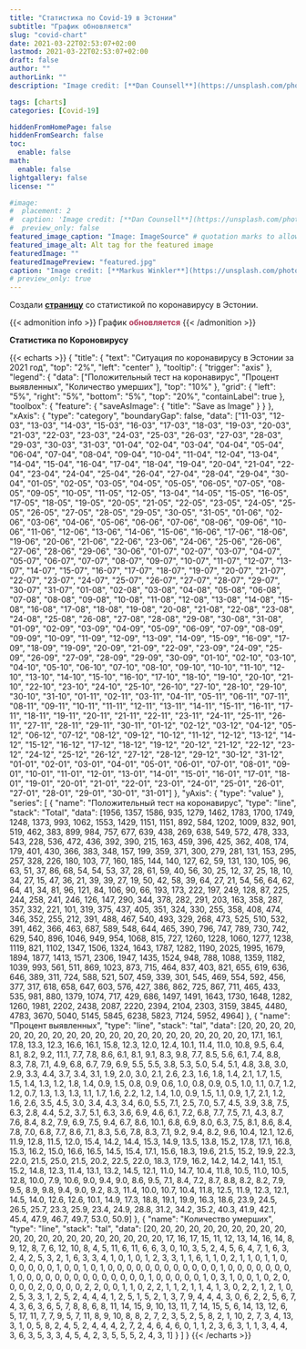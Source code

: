 ```yaml
---
title: "Статистика по Covid-19 в Эстонии"
subtitle: "График обновляется"
slug: "covid-chart"
date: 2021-03-22T02:53:07+02:00
lastmod: 2021-03-22T02:53:07+02:00
draft: false
author: ""
authorLink: ""
description: "Image credit: [**Dan Counsell**](https://unsplash.com/photos/zIwAchjDirM"

tags: [charts]
categories: [Covid-19]

hiddenFromHomePage: false
hiddenFromSearch: false
toc:
  enable: false
math:
  enable: false
lightgallery: false
license: ""

#image: 
#  placement: 2
#  caption: 'Image credit: [**Dan Counsell**](https://unsplash.com/photos/zIwAchjDirM)'
#  preview_only: false
featured_image_caption: "Image: ImageSource" # quotation marks to allow colon
featured_image_alt: Alt tag for the featured image
featuredImage: ""
featuredImagePreview: "featured.jpg"
caption: "Image credit: [**Markus Winkler**](https://unsplash.com/photos/IrRbSND5EUc)"
# preview_only: true
---
```


Создали [**страницу**](/2021/covid-chart/) со статистикой по коронавирусу в Эстонии.

<!--more-->

{{< admonition info >}}
График <span style="color:#B03A5B">**обновляется**</span>
{{< /admonition >}}

**Статистика по Короновирусу**
 

{{< echarts >}}
{
"title": {
"text": "Ситуация по коронавирусу в Эстонии за 2021 год",
"top": "2%",
"left": "center"
},
"tooltip": {
"trigger": "axis"
},
"legend": {
"data": ["Положительный тест на коронавирус", "Процент выявленных", "Количество умерших"],
"top": "10%"
},
"grid": {
"left": "5%",
"right": "5%",
"bottom": "5%",
"top": "20%",
"containLabel": true
},
"toolbox": {
"feature": {
"saveAsImage": {
"title": "Save as Image"
}
}
},
"xAxis": {
"type": "category",
"boundaryGap": false,
"data": ["11-03", "12-03", "13-03", "14-03", "15-03", "16-03", "17-03", "18-03", "19-03", "20-03", "21-03", "22-03", "23-03", "24-03", "25-03", "26-03", "27-03", "28-03", "29-03", "30-03", "31-03", "01-04", "02-04", "03-04", "04-04", "05-04", "06-04", "07-04", "08-04", "09-04", "10-04", "11-04", "12-04", "13-04", "14-04", "15-04", "16-04", "17-04", "18-04", "19-04", "20-04", "21-04", "22-04", "23-04", "24-04", "25-04", "26-04", "27-04", "28-04", "29-04", "30-04", "01-05", "02-05", "03-05", "04-05", "05-05", "06-05", "07-05", "08-05", "09-05", "10-05", "11-05", "12-05", "13-04", "14-05", "15-05", "16-05", "17-05", "18-05", "19-05", "20-05", "21-05", "22-05", "23-05", "24-05", "25-05", "26-05", "27-05", "28-05", "29-05", "30-05", "31-05", "01-06", "02-06", "03-06", "04-06", "05-06", "06-06", "07-06", "08-06", "09-06", "10-06", "11-06", "12-06", "13-06", "14-06", "15-06", "16-06", "17-06", "18-06", "19-06", "20-06", "21-06", "22-06", "23-06", "24-06", "25-06", "26-06", "27-06", "28-06", "29-06", "30-06", "01-07", "02-07", "03-07", "04-07", "05-07", "06-07", "07-07", "08-07", "09-07", "10-07", "11-07", "12-07", "13-07", "14-07", "15-07", "16-07", "17-07", "18-07", "19-07", "20-07", "21-07", "22-07", "23-07", "24-07", "25-07", "26-07", "27-07", "28-07", "29-07", "30-07", "31-07", "01-08", "02-08", "03-08", "04-08", "05-08", "06-08", "07-08", "08-08", "09-08", "10-08", "11-08", "12-08", "13-08", "14-08", "15-08", "16-08", "17-08", "18-08", "19-08", "20-08", "21-08", "22-08", "23-08", "24-08", "25-08", "26-08", "27-08", "28-08", "29-08", "30-08", "31-08", "01-09", "02-09", "03-09", "04-09", "05-09", "06-09", "07-09", "08-09", "09-09", "10-09", "11-09", "12-09", "13-09", "14-09", "15-09", "16-09", "17-09", "18-09", "19-09", "20-09", "21-09", "22-09", "23-09", "24-09", "25-09", "26-09", "27-09", "28-09", "29-09", "30-09", "01-10", "02-10", "03-10", "04-10", "05-10", "06-10", "07-10", "08-10", "09-10", "10-10", "11-10", "12-10", "13-10", "14-10", "15-10", "16-10", "17-10", "18-10", "19-10", "20-10", "21-10", "22-10", "23-10", "24-10", "25-10", "26-10", "27-10", "28-10", "29-10", "30-10", "31-10", "01-11", "02-11", "03-11", "04-11", "05-11", "06-11", "07-11", "08-11", "09-11", "10-11", "11-11", "12-11", "13-11", "14-11", "15-11", "16-11", "17-11", "18-11", "19-11", "20-11", "21-11", "22-11", "23-11", "24-11", "25-11", "26-11", "27-11", "28-11", "29-11", "30-11", "01-12", "02-12", "03-12", "04-12", "05-12", "06-12", "07-12", "08-12", "09-12", "10-12", "11-12", "12-12", "13-12", "14-12", "15-12", "16-12", "17-12", "18-12", "19-12", "20-12", "21-12", "22-12", "23-12", "24-12", "25-12", "26-12", "27-12", "28-12", "29-12", "30-12", "31-12", "01-01", "02-01", "03-01", "04-01", "05-01", "06-01", "07-01", "08-01", "09-01", "10-01", "11-01", "12-01", "13-01", "14-01", "15-01", "16-01", "17-01", "18-01", "19-01", "20-01", "21-01", "22-01", "23-01", "24-01", "25-01", "26-01", "27-01", "28-01", "29-01", "30-01", "31-01"]
},
"yAxis": {
"type": "value"
},
"series": [
{
"name": "Положительный тест на коронавирус",
"type": "line",
"stack": "Total",
"data": [1956, 1357, 1586, 935, 1279, 1462, 1783, 1700, 1749, 1248, 1373, 993, 1062, 1553, 1429, 1151, 1151, 892, 584, 1202, 1009, 832, 901, 519, 462, 383, 899, 984, 757, 677, 639, 438, 269, 638, 549, 572, 478, 333, 543, 228, 536, 472, 436, 392, 390, 215, 163, 459, 396, 425, 362, 408, 174, 179, 401, 430, 366, 383, 348, 157, 199, 359, 371, 300, 279, 281, 131, 153, 295, 257, 328, 226, 180, 103, 77, 160, 185, 144, 140, 127, 62, 59, 131, 130, 105, 96, 63, 51, 37, 86, 68, 54, 54, 53, 37, 28, 61, 59, 40, 56, 30, 25, 12, 37, 25, 18, 10, 34, 27, 15, 47, 36, 21, 39, 39, 27, 19, 50, 42, 58, 39, 64, 27, 21, 54, 56, 64, 62, 64, 41, 34, 81, 96, 121, 84, 106, 90, 66, 193, 173, 222, 197, 249, 128, 87, 225, 244, 258, 241, 246, 126, 147, 290, 344, 378, 282, 291, 203, 163, 358, 287, 357, 332, 221, 101, 319, 375, 437, 405, 351, 324, 330, 255, 358, 408, 474, 346, 352, 255, 212, 391, 488, 467, 540, 493, 329, 268, 473, 525, 510, 532, 391, 462, 366, 463, 687, 589, 548, 644, 465, 390, 796, 747, 789, 730, 742, 629, 540, 896, 1046, 949, 954, 1068, 815, 727, 1260, 1228, 1060, 1277, 1238, 1119, 821, 1102, 1347, 1506, 1324, 1643, 1787, 1282, 1190, 2025, 1995, 1679, 1894, 1877, 1413, 1571, 2306, 1947, 1435, 1524, 948, 788, 1088, 1359, 1182, 1039, 993, 561, 511, 869, 1023, 873, 715, 464, 837, 403, 821, 655, 619, 636, 646, 389, 311, 724, 588, 521, 507, 459, 339, 301, 545, 469, 554, 592, 456, 377, 317, 618, 658, 647, 603, 576, 427, 386, 862, 725, 867, 711, 465, 433, 535, 981, 880, 1379, 1074, 717, 429, 686, 1497, 1491, 1643, 1730, 1648, 1282, 1260, 1981, 2202, 2438, 2087, 2220, 2394, 2104, 2303, 3159, 3845, 4480, 4783, 3670, 5040, 5145, 5845, 6238, 5823, 7124, 5952, 4964]
},
{
"name": "Процент выявленных",
"type": "line",
"stack": "tal",
"data": [20, 20, 20, 20, 20, 20, 20, 20, 20, 20, 20, 20, 20, 20, 20, 20, 20, 20, 20, 20, 20, 17.1, 16.1, 17.8, 13.3, 12.3, 16.6, 16.1, 15.8, 12.3, 12.0, 12.4, 10.1, 11.4, 11.0, 10.8, 9.5, 6.4, 8.1, 8.2, 9.2, 11.1, 7.7, 7.8, 8.6, 6.1, 8.1, 9.1, 8.3, 9.8, 7.7, 8.5, 5.6, 6.1, 7.4, 8.8, 8.3, 7.8, 7.1, 4.9, 6.8, 6.7, 7.9, 6.9, 5.5, 5.5, 3.8, 5.3, 5.0, 5.4, 5.1, 4.8, 3.8, 3.0, 2.9, 3.3, 4.4, 3.7, 3.4, 3.1, 1.9, 2.0, 3.0, 2.1, 2.6, 2.3, 1.6, 1.8, 1.4, 2.1, 1.7, 1.5, 1.5, 1.4, 1.3, 1.2, 1.8, 1.4, 0.9, 1.5, 0.8, 0.9, 0.6, 1.0, 0.8, 0.9, 0.5, 1.0, 1.1, 0.7, 1.2, 1.2, 0.7, 1.3, 1.3, 1.3, 1.1, 1.7, 1.6, 2.2, 1.2, 1.4, 1.0, 0.9, 1.5, 1.1, 0.9, 1,7, 2.1, 1.2, 1.6, 2.6, 3.5, 4.5, 3.0, 3.4, 4.3, 3.4, 6.0, 5.5, 7.1, 2.5, 7.0, 5.7, 4.5, 3.9, 3.8, 7.5, 6.3, 2.8, 4.4, 5.2, 3.7, 5.1, 6.3, 3.6, 6.9, 4.6, 6.1, 7.2, 6.8, 7.7, 7.5, 7.1, 4.3, 8.7, 7.6, 8.4, 8.2, 7.9, 6.9, 7.5, 9.4, 6.7, 8.6, 10.1, 6.8, 6.9, 8.0, 6.3, 7.5, 8.1, 8.6, 8.4, 7.8, 7.0, 6.8, 7.7, 8.6, 7.1, 8.3, 5.6, 7.8, 8.3, 7.1, 9.2, 9.4, 8.2, 9.6, 10.4, 12.1, 12.6, 11.9, 12.8, 11.5, 12.0, 15.4, 14.2, 14.4, 15.3, 14.9, 13.5, 13.8, 15.2, 17.8, 17.1, 16.8, 15.3, 16.2, 15.0, 16.6, 16.5, 14.5, 15.4, 17.1, 15.6, 18.3, 19.6, 21.5, 15.2, 19.9, 22.3, 22.0, 21.5, 25.0, 21.5, 20.2, 22.5, 22.0, 18.3, 17.9, 16.2, 14.2, 14.2, 14.1, 15.1, 15.2, 14.8, 12.3, 11.4, 13.1, 13.2, 14.5, 12.1, 11.0, 14.7, 10.4, 11.8, 10.5, 11.0, 10.5, 12.8, 10.0, 7.9, 10.6, 9.0, 9.4, 9.0, 8.6, 9.5, 7.1, 8.4, 7.2, 8.7, 8.8, 8.2, 8.2, 7.9, 9.5, 8.9, 9.8, 9.4, 9.0, 9.2, 8.3, 11.4, 10.0, 10.7, 10.4, 11.8, 12.5, 11.9, 12.3, 12.1, 14.5, 14.0, 12.6, 12.6, 10.1, 14.9, 17.3, 18.8, 19.1, 19.9, 16.3, 18.6, 23.9, 24.5, 26.5, 25.7, 23.3, 25.9, 23.4, 24.9, 28.8, 31.2, 34.2, 35.2, 40.3, 41.9, 42.1, 45.4, 47.9, 46.7, 49.7, 53.0, 50.9]
},
{
"name": "Количество умерших",
"type": "line",
"stack": "tal",
"data": [20, 20, 20, 20, 20, 20, 20, 20, 20, 20, 20, 20, 20, 20, 20, 20, 20, 20, 20, 20, 20, 17, 16, 17, 15, 11, 12, 13, 14, 16, 14, 8, 9, 12, 8, 7, 6, 12, 10, 8, 4, 5, 11, 6, 11, 6, 6, 3, 0, 10, 3, 5, 2, 4, 5, 6, 4, 7, 1, 6, 3, 2, 4, 2, 5, 3, 2, 1, 6, 3, 3, 4, 1, 0, 1, 0, 1, 2, 3, 3, 1, 1, 6, 1, 1, 0, 2, 1, 1, 0, 1, 1, 0, 0, 0, 0, 0, 0, 1, 0, 0, 1, 0, 1, 0, 0, 0, 0, 0, 0, 0, 0, 0, 0, 0, 0, 1, 0, 0, 0, 0, 0, 0, 0, 1, 0, 0, 0, 0, 0, 0, 0, 0, 0, 0, 0, 0, 0, 0, 1, 0, 0, 0, 0, 0, 1, 0, 3, 1, 0, 0, 1, 0, 2, 0, 0, 0, 0, 2, 0, 0, 0, 0, 2, 2, 0, 0, 1, 1, 0, 2, 2, 1, 1, 2, 1, 1, 4, 1, 3, 0, 2, 2, 1, 2, 1, 0, 2, 5, 3, 3, 1, 2, 5, 2, 4, 4, 4, 1, 2, 5, 1, 5, 2, 1, 3, 7, 9, 4, 4, 4, 3, 0, 6, 2, 2, 5, 6, 7, 4, 3, 6, 3, 6, 5, 7, 8, 8, 6, 8, 11, 14, 15, 9, 10, 13, 11, 7, 14, 15, 5, 6, 14, 13, 12, 6, 5, 17, 11, 7, 7, 9, 5, 7, 11, 8, 9, 10, 8, 8, 2, 7, 2, 3, 5, 2, 5, 8, 2, 1, 10, 2, 7, 3, 4, 13, 3, 1, 0, 5, 8, 2, 4, 5, 2, 4, 4, 4, 2, 7, 2, 4, 6, 4, 6, 0, 1, 1, 2, 3, 6, 3, 1, 1, 3, 4, 4, 3, 6, 3, 5, 3, 3, 4, 5, 4, 2, 3, 5, 5, 5, 2, 4, 3, 1]
}
]
}
{{< /echarts >}} 